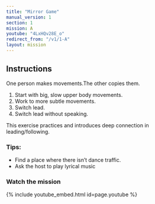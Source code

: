 ```yaml
---
title: "Mirror Game"
manual_version: 1
section: 1
mission: A
youtube: "4LxHQv28E_o"
redirect_from: "/v1/1-A"
layout: mission
---
```


## Instructions

One person makes movements.The other copies them. 

1. Start with big, slow upper body movements. 
2. Work to more subtle movements. 
3. Switch lead. 
4. Switch lead without speaking. 

This exercise practices and introduces deep connection in leading/following. 

### Tips: 

* Find a place where there isn’t dance traffic. 
* Ask the host to play lyrical music

### Watch the mission

{% include youtube_embed.html id=page.youtube %}